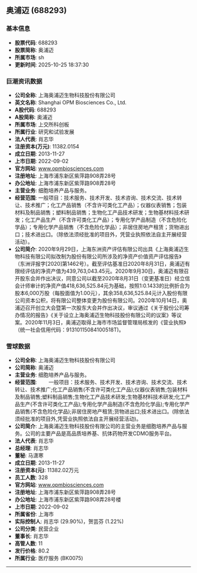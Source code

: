 ## 奥浦迈 (688293)

### 基本信息

- **股票代码**: 688293
- **股票简称**: 奥浦迈
- **所属市场**: sh
- **更新时间**: 2025-10-25 18:37:30

### 巨潮资讯数据

- **公司全称**: 上海奥浦迈生物科技股份有限公司
- **英文名称**: Shanghai OPM Biosciences Co., Ltd.
- **A股代码**: 688293
- **A股简称**: 奥浦迈
- **所属市场**: 上交所科创板
- **所属行业**: 研究和试验发展
- **法人代表**: 肖志华
- **注册资本(万元)**: 11382.0154
- **成立日期**: 2013-11-27
- **上市日期**: 2022-09-02
- **官方网站**: www.opmbiosciences.com
- **注册地址**: 上海市浦东新区紫萍路908弄28号
- **办公地址**: 上海市浦东新区紫萍路908弄28号
- **主营业务**: 细胞培养产品与服务。
- **经营范围**: 一般项目：技术服务、技术开发、技术咨询、技术交流、技术转让、技术推广；化工产品销售（不含许可类化工产品）；仪器仪表销售；包装材料及制品销售；塑料制品销售；生物化工产品技术研发；生物基材料技术研发；化工产品生产（不含许可类化工产品）；专用化学产品制造（不含危险化学品）；专用化学产品销售（不含危险化学品）；非居住房地产租赁；货物进出口；技术进出口。（除依法须经批准的项目外，凭营业执照依法自主开展经营活动）。
- **公司简介**: 2020年9月29日，上海东洲资产评估有限公司出具《上海奥浦迈生物科技有限公司拟改制为股份有限公司所涉及的净资产价值资产评估报告》（东洲评报字[2020]第1462号）。截至评估基准日2020年8月31日，奥浦迈有限经评估的净资产值为439,763,043.45元。2020年9月30日，奥浦迈有限召开股东会并作出决议，同意公司以截至2020年8月31日（变更基准日）经立信会计师审计的净资产值418,636,525.84元为基础，按照1:0.1433的比例折合为股本6,000万股（每股面值为1.00元），其余358,636,525.84元计入股份有限公司资本公积，将有限公司整体变更为股份有限公司。2020年10月14日，奥浦迈召开创立大会暨第一次股东大会并作出决议，审议通过《关于股份公司筹办情况的报告》《关于设立上海奥浦迈生物科技股份有限公司的议案》等议案。2020年11月3日，奥浦迈取得上海市市场监督管理局核发的《营业执照》（统一社会信用代码：91310115084100518T)。

### 雪球数据

- **公司全称**: 上海奥浦迈生物科技股份有限公司
- **公司简称**: 奥浦迈
- **主营业务**: 细胞培养产品与服务。
- **经营范围**: 　　一般项目：技术服务、技术开发、技术咨询、技术交流、技术转让、技术推广;化工产品销售(不含许可类化工产品);仪器仪表销售;包装材料及制品销售;塑料制品销售;生物化工产品技术研发;生物基材料技术研发;化工产品生产(不含许可类化工产品);专用化学产品制造(不含危险化学品);专用化学产品销售(不含危险化学品);非居住房地产租赁;货物进出口;技术进出口。(除依法须经批准的项目外,凭营业执照依法自主开展经营活动)。
- **公司简介**: 上海奥浦迈生物科技股份有限公司的主营业务是细胞培养产品与服务。公司的主要产品是高品质培养基、抗体药物开发CDMO服务平台。
- **法人代表**: 肖志华
- **总经理**: 肖志华
- **董秘**: 马潇寒
- **成立日期**: 2013-11-27
- **注册资本(元)**: 11382.02万元
- **员工人数**: 328
- **官方网站**: www.opmbiosciences.com
- **注册地址**: 上海市浦东新区紫萍路908弄28号
- **办公地址**: 上海市浦东新区紫萍路908弄28号楼
- **上市日期**: 2022-09-02
- **所属省份**: 上海市
- **实际控制人**: 肖志华 (29.90%)，贺芸芬 (1.22%)
- **公司分类**: 民营企业
- **董事长**: 肖志华
- **高管人数**: 11
- **发行价格**: 80.2
- **所属行业**: 医疗服务 (BK0075)

---